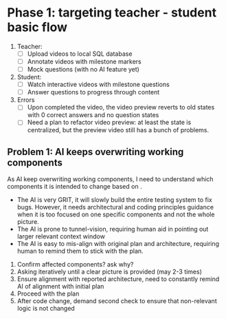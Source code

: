 # Phase 1: targeting teacher - student basic flow
1. Teacher:
   - [ ] Upload videos to local SQL database
   - [ ] Annotate videos with milestone markers
   - [ ] Mock questions (with no AI feature yet)

2. Student:
   - [ ] Watch interactive videos with milestone questions
   - [ ] Answer questions to progress through content

3. Errors
   - [ ] Upon completed the video, the video preview reverts to old states with 0 correct answers and no question states
   - [ ] Need a plan to refactor video preview: at least the state is centralized, but the preview video still has a bunch of problems.

## Problem 1: AI keeps overwriting working components
As AI keep overwriting working components, I need to understand which components it is intended to change based on [](./docs/arch).
* The AI is very GRIT, it will slowly build the entire testing system to fix bugs. However, it needs architectural and coding principles guidance when it is too focused on one specific components and not the whole picture. 
* The AI is prone to tunnel-vision, requiring human aid in pointing out larger relevant context window
* The AI is easy to mis-align with original plan and architecture, requiring human to remind them to stick with the plan.

1. Confirm affected components? ask why?
2. Asking iteratively until a clear picture is provided (may 2-3 times)
3. Ensure alignment with reported architecture, need to constantly remind AI of alignment with initial plan
4. Proceed with the plan
5. After code change, demand second check to ensure that non-relevant logic is not changed
